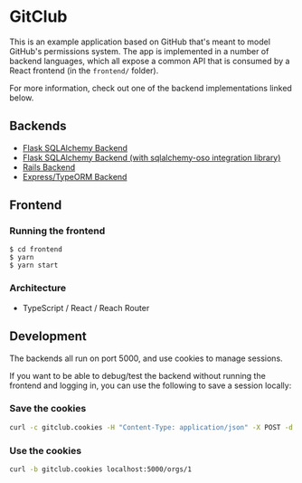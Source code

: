 # GitClub

This is an example application based on GitHub that's meant to model GitHub's
permissions system. The app is implemented in a number of backend languages,
which all expose a common API that is consumed by a React frontend (in the
`frontend/` folder).

For more information, check out one of the backend implementations linked below.
## Backends
- [Flask SQLAlchemy Backend](backends/library/flask-sqlalchemy)
- [Flask SQLAlchemy Backend (with sqlalchemy-oso integration library)](backends/library/flask-sqlalchemy-oso)
- [Rails Backend](backends/library/rails)
- [Express/TypeORM Backend](backends/library/express-typeorm)
## Frontend

### Running the frontend

```console
$ cd frontend
$ yarn
$ yarn start
```

### Architecture

- TypeScript / React / Reach Router

## Development

The backends all run on port 5000, and use cookies to manage sessions.

If you want to be able to debug/test the backend without running the frontend
and logging in, you can use the following to save a session locally:

### Save the cookies

```bash
curl -c gitclub.cookies -H "Content-Type: application/json" -X POST -d '{"id": "john@beatles.com"}' localhost:5000/session
```

### Use the cookies

```bash
curl -b gitclub.cookies localhost:5000/orgs/1
```

